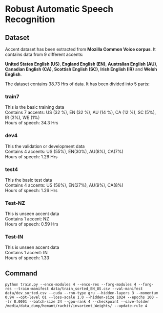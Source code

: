 # Robust Automatic Speech Recognition

## Dataset

Accent dataset has been extracted from **Mozilla Common Voice corpus**. It contains data from 9 different accents:

**United States English (US)**, **England English (EN)**, **Australian English (AU)**, **Canadian English (CA)**, **Scottish English (SC)**, **Irish English (IR)** and **Welsh English**.

The dataset contains 38.73 Hrs of data. It has been divided into 5 parts:

### train7 
This is the basic training data <br/>
Contains 7 accents: US (32 %), EN (32 %), AU (14 %), CA (12 %), SC (5%), IR (3%), WE (1%) <br />
Hours of speech: 34.3 Hrs<br />

### dev4 
This the validation or development data <br />
Contains 4 accents: US (55%), EN(30%), AU(8%), CA(7%) <br />
Hours of speech: 1.26 Hrs <br />

### test4 
This the basic test data <br />
Contains 4 accents: US (56%), EN(27%), AU(9%), CA(8%) <br />
Hours of speech: 1.26 Hrs <br/>

### Test-NZ 
This is unseen accent data <br />
Contains 1 accent: NZ <br />
Hours of speech: 0.59 Hrs <br />

### Test-IN
This is unseen accent data <br />
Contains 1 accent: IN <br />
Hours of speech: 1.33 <br />

## Command
```
python train.py --enco-modules 4 --enco-res --forg-modules 4 --forg-res --train-manifest data/train_sorted_EN_US.csv --val-manifest data/dev_sorted.csv --cuda --rnn-type gru --hidden-layers 3 --momentum 0.94 --opt-level O1 --loss-scale 1.0 --hidden-size 1024 --epochs 100 --lr 0.0001 --batch-size 24 --gpu-rank 4 --checkpoint --save-folder /media/data_dump/hemant/rachit/invarient_Weights/ --update-rule 4
```

